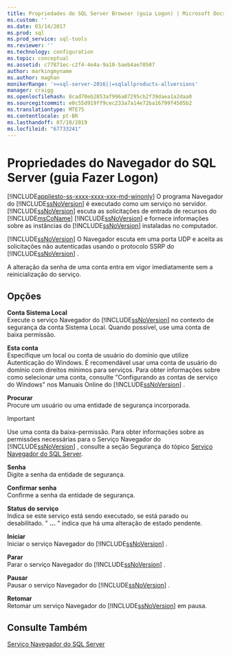 ```yaml
---
title: Propriedades do SQL Server Browser (guia Logon) | Microsoft Docs
ms.custom: ''
ms.date: 03/14/2017
ms.prod: sql
ms.prod_service: sql-tools
ms.reviewer: ''
ms.technology: configuration
ms.topic: conceptual
ms.assetid: c77871ec-c2f4-4e4a-9a10-5aeb4ae70507
author: markingmyname
ms.author: maghan
monikerRange: '>=sql-server-2016||=sqlallproducts-allversions'
manager: craigg
ms.openlocfilehash: 8cad70eb2853af996a87295cb2f39daea1a2daa0
ms.sourcegitcommit: e0c55d919ff9cec233a7a14e72ba16799f4505b2
ms.translationtype: MTE75
ms.contentlocale: pt-BR
ms.lasthandoff: 07/10/2019
ms.locfileid: "67733241"
---
```

# <a name="sql-server-browser-properties-log-on-tab"></a>Propriedades do Navegador do SQL Server (guia Fazer Logon)
[!INCLUDE[appliesto-ss-xxxx-xxxx-xxx-md-winonly](../../includes/appliesto-ss-xxxx-xxxx-xxx-md-winonly.md)]
  O programa Navegador do [!INCLUDE[ssNoVersion](../../includes/ssnoversion-md.md)] é executado como um serviço no servidor. [!INCLUDE[ssNoVersion](../../includes/ssnoversion-md.md)] escuta as solicitações de entrada de recursos do [!INCLUDE[msCoName](../../includes/msconame-md.md)] [!INCLUDE[ssNoVersion](../../includes/ssnoversion-md.md)] e fornece informações sobre as instâncias do [!INCLUDE[ssNoVersion](../../includes/ssnoversion-md.md)] instaladas no computador.  
  
 [!INCLUDE[ssNoVersion](../../includes/ssnoversion-md.md)] O Navegador escuta em uma porta UDP e aceita as solicitações não autenticadas usando o protocolo SSRP do [!INCLUDE[ssNoVersion](../../includes/ssnoversion-md.md)] .  
  
 A alteração da senha de uma conta entra em vigor imediatamente sem a reinicialização do serviço.  
  
## <a name="options"></a>Opções  
 **Conta Sistema Local**  
 Execute o serviço Navegador do [!INCLUDE[ssNoVersion](../../includes/ssnoversion-md.md)] no contexto de segurança da conta Sistema Local. Quando possível, use uma conta de baixa permissão.  
  
 **Esta conta**  
 Especifique um local ou conta de usuário do domínio que utilize Autenticação do Windows. É recomendável usar uma conta de usuário do domínio com direitos mínimos para serviços. Para obter informações sobre como selecionar uma conta, consulte "Configurando as contas de serviço do Windows" nos Manuais Online do [!INCLUDE[ssNoVersion](../../includes/ssnoversion-md.md)] .  
  
 **Procurar**  
 Procure um usuário ou uma entidade de segurança incorporada.  
  
> [!IMPORTANT]  
>  Use uma conta da baixa-permissão. Para obter informações sobre as permissões necessárias para o Serviço Navegador do [!INCLUDE[ssNoVersion](../../includes/ssnoversion-md.md)] , consulte a seção Segurança do tópico [Serviço Navegador do SQL Server](../../tools/configuration-manager/sql-server-browser-service.md).  
  
 **Senha**  
 Digite a senha da entidade de segurança.  
  
 **Confirmar senha**  
 Confirme a senha da entidade de segurança.  
  
 **Status do serviço**  
 Indica se este serviço está sendo executado, se está parado ou desabilitado. " **...** " indica que há uma alteração de estado pendente.  
  
 **Iniciar**  
 Iniciar o serviço Navegador do [!INCLUDE[ssNoVersion](../../includes/ssnoversion-md.md)] .  
  
 **Parar**  
 Parar o serviço Navegador do [!INCLUDE[ssNoVersion](../../includes/ssnoversion-md.md)] .  
  
 **Pausar**  
 Pausar o serviço Navegador do [!INCLUDE[ssNoVersion](../../includes/ssnoversion-md.md)] .  
  
 **Retomar**  
 Retomar um serviço Navegador do [!INCLUDE[ssNoVersion](../../includes/ssnoversion-md.md)] em pausa.  
  
## <a name="see-also"></a>Consulte Também  
 [Serviço Navegador do SQL Server](../../tools/configuration-manager/sql-server-browser-service.md)  
  
  
